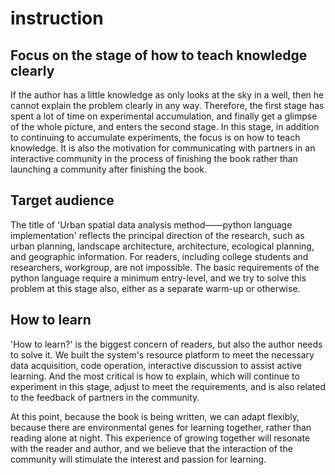 # instruction
## Focus on the stage of how to teach knowledge clearly
If the author has a little knowledge as only looks at the sky in a well, then he cannot explain the problem clearly in any way. Therefore, the first stage has spent a lot of time on experimental accumulation, and finally get a glimpse of the whole picture, and enters the second stage. In this stage, in addition to continuing to accumulate experiments, the focus is on how to teach knowledge. It is also the motivation for communicating with partners in an interactive community in the process of finishing the book rather than launching a community after finishing the book.

## Target audience
The title of 'Urban spatial data analysis method——python language implementation' reflects the principal direction of the research, such as urban planning, landscape architecture, architecture, ecological planning, and geographic information.  For readers, including college students and researchers, workgroup, are not impossible. The basic requirements of the python language require a minimum entry-level, and we try to solve this problem at this stage also, either as a separate warm-up or otherwise.

## How to learn
'How to learn?' is the biggest concern of readers, but also the author needs to solve it. We built the system's resource platform to meet the necessary data acquisition, code operation, interactive discussion to assist active learning. And the most critical is how to explain, which will continue to experiment in this stage, adjust to meet the requirements, and is also related to the feedback of partners in the community.

At this point, because the book is being written, we can adapt flexibly, because there are environmental genes for learning together, rather than reading alone at night. This experience of growing together will resonate with the reader and author, and we believe that the interaction of the community will stimulate the interest and passion for learning.